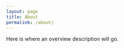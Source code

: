 ```yaml
---
layout: page
title: About
permalink: /about/
---
```

Here is where an overview description will go.
